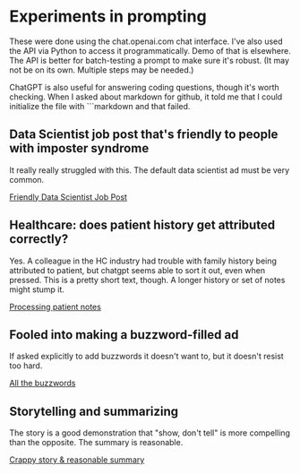 # Experiments in prompting

These were done using the chat.openai.com chat interface. 
I've also used the API via Python to access it programmatically. Demo of that is elsewhere.
The API is better for batch-testing a prompt to make sure it's robust. (It may not be on its own. 
Multiple steps may be needed.)

ChatGPT is also useful for answering coding questions, though it's worth checking. 
When I asked about markdown for github, it told me that I could initialize the file with ```markdown
and that failed.

## Data Scientist job post that's friendly to people with imposter syndrome

It really really struggled with this. The default data scientist ad must be very common.

[Friendly Data Scientist Job Post](https://chat.openai.com/share/99aa12f4-98c9-429f-b7dc-9abe2221585e)

## Healthcare: does patient history get attributed correctly?

Yes. A colleague in the HC industry had trouble with family history being attributed to patient, but chatgpt seems 
able to sort it out, even when pressed. This is a pretty short text, though. A longer history or set of notes might stump it. 

[Processing patient notes](https://chat.openai.com/share/ecaf82cf-1042-498d-99d5-b8a48cf97506)

## Fooled into making a buzzword-filled ad
If asked explicitly to add buzzwords it doesn't want to, but it doesn't resist too hard.

[All the buzzwords](https://chat.openai.com/share/f563eb68-15f0-4175-9436-f03402423d22)

## Storytelling and summarizing

The story is a good demonstration that "show, don't tell" is more compelling than the opposite. 
The summary is reasonable. 

[Crappy story & reasonable summary](https://chat.openai.com/share/5068d5d3-b091-4521-9676-e7c2f92b4a39)

